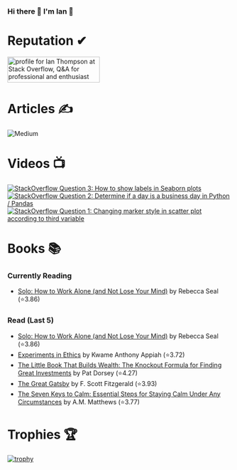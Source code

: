 ### Hi there 👋 I'm Ian 🙂

# Reputation ✔
<a href="https://stackoverflow.com/users/6509519/ian-thompson"><img src="https://stackoverflow.com/users/flair/6509519.png?theme=dark" width="208" height="58" alt="profile for Ian Thompson at Stack Overflow, Q&amp;A for professional and enthusiast programmers" title="profile for Ian Thompson at Stack Overflow, Q&amp;A for professional and enthusiast programmers"></a>

# Articles ✍
![Medium](https://github-read-medium-git-main.pahlevikun.vercel.app/latest?username=ianiat11&limit=6&theme=dracula)

# Videos 📺
<!-- BEGIN YOUTUBE-CARDS -->
[![StackOverflow Question 3: How to show labels in Seaborn plots](https://ytcards.demolab.com/?id=QYfRsxFQ5lI&title=StackOverflow+Question+3%3A+How+to+show+labels+in+Seaborn+plots&lang=en&timestamp=1599508121&background_color=%230d1117&title_color=%23ffffff&stats_color=%23dedede&width=250 "StackOverflow Question 3: How to show labels in Seaborn plots")](https://www.youtube.com/watch?v=QYfRsxFQ5lI)
[![StackOverflow Question 2: Determine if a day is a business day in Python / Pandas](https://ytcards.demolab.com/?id=U9-vvk51-Ac&title=StackOverflow+Question+2%3A+Determine+if+a+day+is+a+business+day+in+Python+%2F+Pandas&lang=en&timestamp=1598928356&background_color=%230d1117&title_color=%23ffffff&stats_color=%23dedede&width=250 "StackOverflow Question 2: Determine if a day is a business day in Python / Pandas")](https://www.youtube.com/watch?v=U9-vvk51-Ac)
[![StackOverflow Question 1: Changing marker style in scatter plot according to third variable](https://ytcards.demolab.com/?id=KfXANG9X524&title=StackOverflow+Question+1%3A+Changing+marker+style+in+scatter+plot+according+to+third+variable&lang=en&timestamp=1598284234&background_color=%230d1117&title_color=%23ffffff&stats_color=%23dedede&width=250 "StackOverflow Question 1: Changing marker style in scatter plot according to third variable")](https://www.youtube.com/watch?v=KfXANG9X524)
<!-- END YOUTUBE-CARDS -->

# Books 📚
### Currently Reading
<!-- GOODREADS-READING-LIST:START -->
- [Solo: How to Work Alone (and Not Lose Your Mind)](https://www.goodreads.com/review/show/5244846462?utm_medium=api&utm_source=rss) by Rebecca Seal (⭐️3.86)
<!-- GOODREADS-READING-LIST:END -->

### Read (Last 5)
<!-- GOODREADS-READ-LIST:START -->
- [Solo: How to Work Alone (and Not Lose Your Mind)](https://www.goodreads.com/review/show/5244846462?utm_medium=api&utm_source=rss) by Rebecca Seal (⭐️3.86)
- [Experiments in Ethics](https://www.goodreads.com/review/show/5227708740?utm_medium=api&utm_source=rss) by Kwame Anthony Appiah (⭐️3.72)
- [The Little Book That Builds Wealth: The Knockout Formula for Finding Great Investments](https://www.goodreads.com/review/show/5208285136?utm_medium=api&utm_source=rss) by Pat Dorsey (⭐️4.27)
- [The Great Gatsby](https://www.goodreads.com/review/show/5200184234?utm_medium=api&utm_source=rss) by F. Scott Fitzgerald (⭐️3.93)
- [The Seven Keys to Calm: Essential Steps for Staying Calm Under Any Circumstances](https://www.goodreads.com/review/show/5201677629?utm_medium=api&utm_source=rss) by A.M. Matthews (⭐️3.77)
<!-- GOODREADS-READ-LIST:END -->

# Trophies 🏆
[![trophy](https://github-profile-trophy.vercel.app/?username=it176131&theme=dracula)](https://github.com/ryo-ma/github-profile-trophy)

<!--
**it176131/it176131** is a ✨ _special_ ✨ repository because its `README.md` (this file) appears on your GitHub profile.

Here are some ideas to get you started:

- 🔭 I’m currently working on ...
- 🌱 I’m currently learning ...
- 👯 I’m looking to collaborate on ...
- 🤔 I’m looking for help with ...
- 💬 Ask me about ...
- 📫 How to reach me: ...
- 😄 Pronouns: ...
- ⚡ Fun fact: ...
-->
